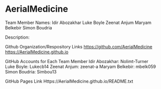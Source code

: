 # AerialMedicine

Team Member Names:
Idir Abozakhar
Luke Boyle
Zeenat Anjum
Maryam Belkebir
Simon Boudria

Description:

Github Organization/Respository Links
https://github.com/AerialMedicine
https://AerialMedicine.github.io

GitHub Accounts for Each Team Member
Idir Abozakhar: Nolimt-Turner
Luke Boyle: Lukecb14
Zeenat Anjum: zeenat-a
Maryam Belkebir: mbelk059
Simon Boudria: Simbou13

GitHub Pages Link
Https://AerialMedicine.github.io/README.txt


